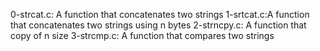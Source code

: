 0-strcat.c: A function that concatenates two strings
1-srtcat.c:A function that concatenates two strings using n bytes
2-strncpy.c: A function that copy of n size
3-strcmp.c: A function that compares two strings
